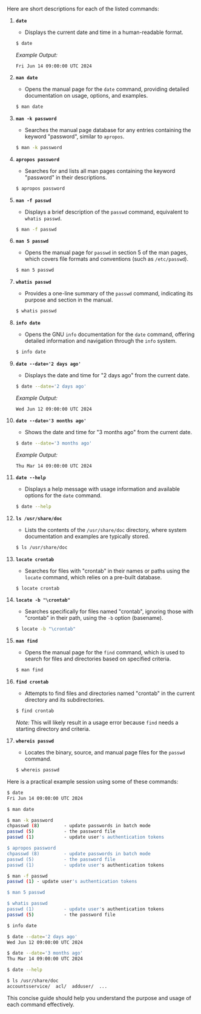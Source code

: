 Here are short descriptions for each of the listed commands:

1. **`date`**
   - Displays the current date and time in a human-readable format.
   ```bash
   $ date
   ```
   *Example Output:*
   ```
   Fri Jun 14 09:00:00 UTC 2024
   ```

2. **`man date`**
   - Opens the manual page for the `date` command, providing detailed documentation on usage, options, and examples.
   ```bash
   $ man date
   ```

3. **`man -k password`**
   - Searches the manual page database for any entries containing the keyword "password", similar to `apropos`.
   ```bash
   $ man -k password
   ```

4. **`apropos password`**
   - Searches for and lists all man pages containing the keyword "password" in their descriptions.
   ```bash
   $ apropos password
   ```

5. **`man -f passwd`**
   - Displays a brief description of the `passwd` command, equivalent to `whatis passwd`.
   ```bash
   $ man -f passwd
   ```

6. **`man 5 passwd`**
   - Opens the manual page for `passwd` in section 5 of the man pages, which covers file formats and conventions (such as `/etc/passwd`).
   ```bash
   $ man 5 passwd
   ```

7. **`whatis passwd`**
   - Provides a one-line summary of the `passwd` command, indicating its purpose and section in the manual.
   ```bash
   $ whatis passwd
   ```

8. **`info date`**
   - Opens the GNU `info` documentation for the `date` command, offering detailed information and navigation through the `info` system.
   ```bash
   $ info date
   ```

9. **`date --date='2 days ago'`**
   - Displays the date and time for "2 days ago" from the current date.
   ```bash
   $ date --date='2 days ago'
   ```
   *Example Output:*
   ```
   Wed Jun 12 09:00:00 UTC 2024
   ```

10. **`date --date='3 months ago'`**
    - Shows the date and time for "3 months ago" from the current date.
    ```bash
    $ date --date='3 months ago'
    ```
    *Example Output:*
    ```
    Thu Mar 14 09:00:00 UTC 2024
    ```

11. **`date --help`**
    - Displays a help message with usage information and available options for the `date` command.
    ```bash
    $ date --help
    ```

12. **`ls /usr/share/doc`**
    - Lists the contents of the `/usr/share/doc` directory, where system documentation and examples are typically stored.
    ```bash
    $ ls /usr/share/doc
    ```

13. **`locate crontab`**
    - Searches for files with "crontab" in their names or paths using the `locate` command, which relies on a pre-built database.
    ```bash
    $ locate crontab
    ```

14. **`locate -b "\crontab"`**
    - Searches specifically for files named "crontab", ignoring those with "crontab" in their path, using the `-b` option (basename).
    ```bash
    $ locate -b "\crontab"
    ```

15. **`man find`**
    - Opens the manual page for the `find` command, which is used to search for files and directories based on specified criteria.
    ```bash
    $ man find
    ```

16. **`find crontab`**
    - Attempts to find files and directories named "crontab" in the current directory and its subdirectories.
    ```bash
    $ find crontab
    ```
    *Note:* This will likely result in a usage error because `find` needs a starting directory and criteria.

17. **`whereis passwd`**
    - Locates the binary, source, and manual page files for the `passwd` command.
    ```bash
    $ whereis passwd
    ```


Here is a practical example session using some of these commands:

```bash
$ date
Fri Jun 14 09:00:00 UTC 2024

$ man date

$ man -k password
chpasswd (8)         - update passwords in batch mode
passwd (5)           - the password file
passwd (1)           - update user's authentication tokens

$ apropos password
chpasswd (8)         - update passwords in batch mode
passwd (5)           - the password file
passwd (1)           - update user's authentication tokens

$ man -f passwd
passwd (1) - update user's authentication tokens

$ man 5 passwd

$ whatis passwd
passwd (1)           - update user's authentication tokens
passwd (5)           - the password file

$ info date

$ date --date='2 days ago'
Wed Jun 12 09:00:00 UTC 2024

$ date --date='3 months ago'
Thu Mar 14 09:00:00 UTC 2024

$ date --help

$ ls /usr/share/doc
accountsservice/  acl/  adduser/  ...
```

This concise guide should help you understand the purpose and usage of each command effectively.